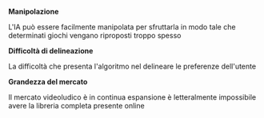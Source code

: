 __Manipolazione__

L'IA può essere facilmente manipolata per sfruttarla in modo tale che determinati giochi vengano riproposti troppo spesso

__Difficoltà di delineazione__

La difficoltà che presenta l'algoritmo nel delineare le preferenze dell'utente

__Grandezza del mercato__

Il mercato videoludico è in continua espansione è letteralmente impossibile avere la libreria completa presente online